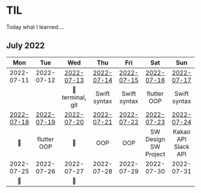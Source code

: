 # TIL
Today what I learned....

## July 2022
|     Mon     |     Tue     |     Wed     |     Thu     |     Fri     |     Sat     |     Sun     |
|:----------:|:----------:|:----------:|:----------:|:----------:|:----------:|:----------:|
| 2022-07-11 | 2022-07-12 | [2022-07-13](/TIL-by-Date/2022.07/0713.md) | [2022-07-14](/TIL-by-Date/2022.07/0714.md) | [2022-07-15](/TIL-by-Date/2022.07/0715.md) | [2022-07-16](/TIL-by-Date/2022.07/0716.md) | [2022-07-17](/TIL-by-Date/2022.07/0717.md) |
|            |            | 📖<br/>terminal, git | Swift syntax | Swift syntax | flutter<br/>OOP | Swift syntax |
| [2022-07-18](/TIL-by-Date/2022.07/0718.md) | [2022-07-19](/TIL-by-Date/2022.07/0719.md) | [2022-07-20](/TIL-by-Date/2022.07/0720.md) | [2022-07-21](/TIL-by-Date/2022.07/0721.md) | [2022-07-22](/TIL-by-Date/2022.07/0722.md) | [2022-07-23](/TIL-by-Date/2022.07/0723.md) | [2022-07-24 ](/TIL-by-Date/TIL_22072022.07/0724.md)|
|     📖     | flutter<br/>OOP |     📖     | OOP | OOP | SW Design<br/>SW Project | Kakao API<br/>Slack API |
| 2022-07-25 | 2022-07-26 | 2022-07-27 | 2022-07-28 | 2022-07-29 | 2022-07-30 | 2022-07-31 | 
|     📖     |            |     📖     |            |            |            |            |


<!--https://olait.tistory.com/22-->